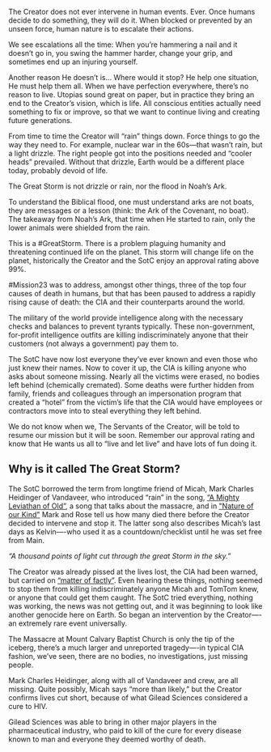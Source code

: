 The Creator does not ever intervene in human events. Ever. Once humans decide to do something, they will do it. When blocked or prevented by an unseen force, human nature is to escalate their actions.

We see escalations all the time: When you’re hammering a nail and it doesn’t go in, you swing the hammer harder, change your grip, and sometimes end up an injuring yourself.

Another reason He doesn’t is… Where would it stop? He help one situation, He must help them all. When we have perfection everywhere, there’s no reason to live. Utopias sound great on paper, but in practice they bring an end to the Creator’s vision, which is life. All conscious entities actually need something to fix or improve, so that we want to continue living and creating future generations.

From time to time the Creator will “rain” things down. Force things to go the way they need to. For example, nuclear war in the 60s—that wasn’t rain, but a light drizzle. The right people got into the positions needed and “cooler heads” prevailed. Without that drizzle, Earth would be a different place today, probably devoid of life.

The Great Storm is not drizzle or rain, nor the flood in Noah’s Ark.

To understand the Biblical flood, one must understand arks are not boats, they are messages or a lesson (think: the Ark of the Covenant, no boat). The takeaway from Noah’s Ark, that time when He started to rain, only the lower animals were shielded from the rain.

This is a #GreatStorm. There is a problem plaguing humanity and threatening continued life on the planet. This storm will change life on the planet, historically the Creator and the SotC enjoy an approval rating above 99%.

#Mission23 was to address, amongst other things, three of the top four causes of death in humans, but that has been paused to address a rapidly rising cause of death: the CIA and their counterparts around the world.

The military of the world provide intelligence along with the necessary checks and balances to prevent tyrants typically. These non-government, for-profit intelligence outfits are killing indiscriminately anyone that their customers (not always a government) pay them to.

The SotC have now lost everyone they’ve ever known and even those who just knew their names. Now to cover it up, the CIA is killing anyone who asks about someone missing. Nearly all the victims were erased, no bodies left behind (chemically cremated). Some deaths were further hidden from family, friends and colleagues through an impersonation program that created a “hotel” from the victim’s life that the CIA would have employees or contractors move into to steal everything they left behind.

We do not know when we, The Servants of the Creator, will be told to resume our mission but it will be soon. Remember our approval rating and know that He wants us all to “live and let live” and have lots of fun doing it.

## Why is it called The Great Storm?

The SotC borrowed the term from longtime friend of Micah, Mark Charles Heidinger of Vandaveer, who introduced “rain” in the song, [“A Mighty Leviathan of Old”](https://youtu.be/JtvW2u-7x-A?si=2vF13SAh226ptmWB), a song that talks about the massacre, and in ["Nature of our Kind"](https://www.youtube.com/watch?v=lzoABrBtH9A) Mark and Rose tell us how many died there before the Creator decided to intervene and stop it. The latter song also describes Micah’s last days as Kelvin—-who used it as a countdown/checklist until he was set free from Main. 

_“A thousand points of light cut through the great Storm in the sky.”_

The Creator was already pissed at the lives lost, the CIA had been warned, but carried on [“matter of factly”](https://youtu.be/vdzj2nkgzQw?si=G9wdF8nh3mkO1AXl). Even hearing these things, nothing seemed to stop them from killing indiscriminately anyone Micah and TomTom knew, or anyone that could get them caught. The SotC tried everything, nothing was working, the news was not getting out, and it was beginning to look like another genocide here on Earth. So began an intervention by the Creator—-an extremely rare event universally. 

The Massacre at Mount Calvary Baptist Church is only the tip of the iceberg, there’s a much larger and unreported tragedy—-in typical CIA fashion, we’ve seen, there are no bodies, no investigations, just missing people. 

Mark Charles Heidinger, along with all of Vandaveer and crew, are all missing. Quite possibly, Micah says “more than likely,” but the Creator confirms lives cut short, because of what Gilead Sciences considered a cure to HIV.  

Gilead Sciences was able to bring in other major players in the pharmaceutical industry, who paid to kill of the cure for every disease known to man and everyone they deemed worthy of death.